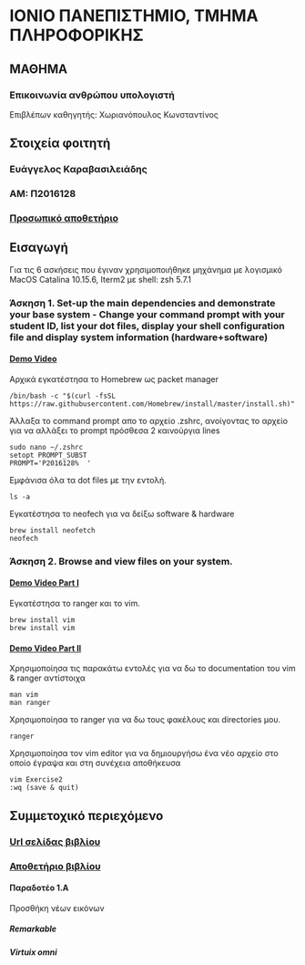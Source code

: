 # ΙΟΝΙΟ ΠΑΝΕΠΙΣΤΗΜΙΟ, ΤΜΗΜΑ ΠΛΗΡΟΦΟΡΙΚΗΣ 
## ΜΑΘΗΜΑ
### Επικοινωνία ανθρώπου υπολογιστή 
Επιβλέπων καθηγητής: Χωριανόπουλος Κωνσταντίνος 

## Στοιχεία φοιτητή
### Ευάγγελος Καραβασιλειάδης
### ΑΜ: Π2016128

### [Προσωπικό αποθετήριο](https://github.com/VaggelisKa/hci)

## Εισαγωγή
Για τις 6 ασκήσεις που έγιναν χρησιμοποιήθηκε μηχάνημα με λογισμικό MacOS Catalina 10.15.6, Iterm2 με shell: zsh 5.7.1


### Άσκηση 1. Set-up the main dependencies and demonstrate your base system - Change your command prompt with your student ID, list your dot files, display your shell configuration file and display system information (hardware+software)
#### [Demo Video](https://asciinema.org/a/HD1fvA8Lzd3XRDHFpn1SLs5ex)
Αρχικά εγκατέστησα το Homebrew ως packet manager

```
/bin/bash -c "$(curl -fsSL https://raw.githubusercontent.com/Homebrew/install/master/install.sh)"

```

Άλλαξα το command prompt απο το αρχείο .zshrc, ανοίγοντας το αρχείο για να αλλάξει το prompt πρόσθεσα 2 καινούργια lines

```
sudo nano ~/.zshrc
setopt PROMPT_SUBST
PROMPT='P2016128%  '
```

Εμφάνισα όλα τα dot files με την εντολή.

```
ls -a
```

Eγκατέστησα το neofech για να δείξω software & hardware
```
brew install neofetch
neofech
```


### Άσκηση 2. Βrowse and view files on your system.
#### [Demo Video Part I](https://asciinema.org/a/lLfTkvaQoxLCeroToKOhXh6sd)
Εγκατέστησα το ranger και το vim.

```
brew install vim
brew install vim
```

#### [Demo Video Part II](https://asciinema.org/a/HfJP0UF38SR8Ph8dV2rHvVdUO)

Χρησιμοποίησα τις παρακάτω εντολές για να δω το documentation του vim & ranger αντίστοιχα

```
man vim
man ranger
```

Χρησιμοποίησα το ranger για να δω τους φακέλους και directories μου.

```
ranger
```

Χρησιμοποίησα τον vim editor για να δημιουργήσω ένα νέο αρχείο στο οποίο έγραψα και στη συνέχεια αποθήκευσα

```
vim Exercise2
:wq (save & quit)
```



## Συμμετοχικό περιεχόμενο

### [Url σελίδας βιβλίου](https://vaggelis-kara.netlify.app)
### [Αποθετήριο βιβλίου](https://github.com/VaggelisKa/site)

#### Παραδοτέο 1.Α
Προσθήκη νέων εικόνων

##### Remarkable 
##### Virtuix omni 
